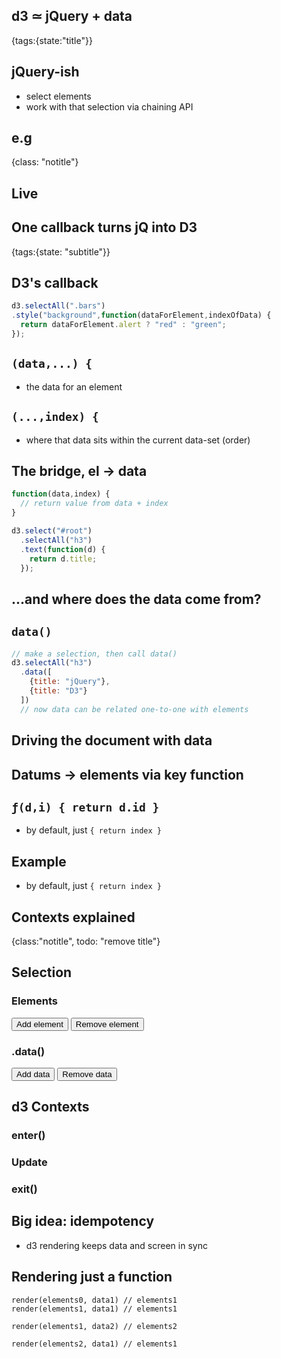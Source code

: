## d3 ≃ jQuery + data
{tags:{state:"title"}}


## jQuery-ish

- select elements
- work with that selection via chaining API

## e.g
{class: "notitle"}


<script type=eg code-sample>
  <svg id=circle width=600 height=220>
  </svg>

  <code>
    d3.select("#circle")
    .append("circle")
    .attr({
      r: 100,
      cx: 300,
      cy: 100,
      fill: "cadetblue",
    });
  </code>
</script>

## Live

<section>
<script type=code-example-alongside>
  <div id=familiar>
    <h3>Hi</h3>
    <a>jQuery</a>
    <a>MDN docs</a>
  </div>
</script>
<div class=little-console></div>
<script type=cheat>
  d3.selectAll("#familiar a").attr("href","http://google.com");
</script>
</section>

## One callback turns jQ into D3
{tags:{state: "subtitle"}}


## D3's callback

```javascript
d3.selectAll(".bars")
.style("background",function(dataForElement,indexOfData) {
  return dataForElement.alert ? "red" : "green";
});
```
## `(data,...) {`

- the data for an element

## `(...,index) {`

- where that data sits within the current data-set (order)

## The bridge, el -> data

```javascript
function(data,index) {
  // return value from data + index
}
```

```javascript
d3.select("#root")
  .selectAll("h3")
  .text(function(d) {
    return d.title;
  });
```
## ...and where does the data come from?

## `data()`

```javascript
// make a selection, then call data()
d3.selectAll("h3")
  .data([
    {title: "jQuery"},
    {title: "D3"}
  ])
  // now data can be related one-to-one with elements
```

## Driving the document with data

<script type=code-example-alongside>
  <h3 class=drive-me></h3>
  <h3 class=drive-me></h3>
</script>
<div class=little-console></div>

<script type=cheat>
  d3.selectAll(".drive-me").data([{title:"hi"},{title:"jquery"}]).text(function(d) { return d.title })
</script>

## Datums -> elements via key function

## `ƒ(d,i) { return d.id }`

- by default, just `{ return index }`

## Example

- by default, just `{ return index }`


## Contexts explained
{class:"notitle", todo: "remove title"}

<div class=contexts-explained>

  <div class=situation>
    <h2>Selection</h2>
    <h3>Elements</h3>
    <div class='elements track'></div>
    <button class=addEl>Add element</button>
    <button class=delEl>Remove element</button>
    <h3 class=code>.data()</h3>
    <div class='data track'></div>
    <button class=addData>Add data</button>
    <button class=delData>Remove data</button>
  </div>

  <div class=contexts>
    <h2>d3 Contexts</h2>
    <div>
      <h3 class=code>enter()</h3>
      <div class='enter track'></div>
    </div>
    <div>
      <h3>Update</h3>
      <div class='update track'></div>
    </div>
    <div>
      <h3 class=code>exit()</h3>
      <div class='exit track'></div>
    </div>
  </div>

</div>


## Big idea: idempotency

- d3 rendering keeps data and screen in sync

## Rendering just a function

```
render(elements0, data1) // elements1
render(elements1, data1) // elements1

render(elements1, data2) // elements2

render(elements2, data1) // elements1
```



